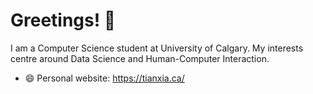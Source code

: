 # Greetings! 👋

I am a Computer Science student at University of Calgary. My interests centre around Data Science and Human-Computer Interaction.

- 😄 Personal website: https://tianxia.ca/
